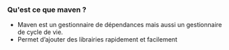 ###  Qu&#39;est ce que maven ?

* Maven est un gestionnaire de dépendances mais aussi un gestionnaire de cycle de vie.
* Permet d’ajouter des librairies rapidement et facilement

